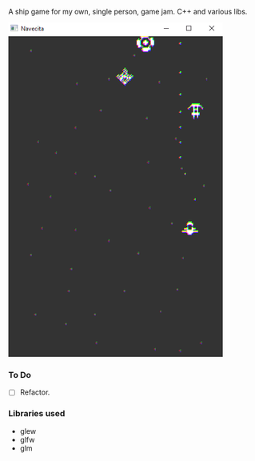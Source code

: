 A ship game for my own, single person, game jam. C++ and various libs.

![](readmefiles/navecita.gif)

### To Do
- [ ] Refactor.

### Libraries used
- glew
- glfw
- glm
